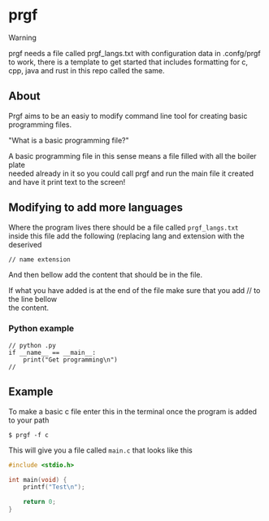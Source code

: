 # prgf

> [!WARNING]
> prgf needs a file called prgf_langs.txt with configuration data in .confg/prgf 
> to work, there is a template to get started that includes formatting for
> c, cpp, java and rust in this repo called the same.

## About
Prgf aims to be an easiy to modify command line tool for creating basic        
programming files.

"What is a basic programming file?"

A basic programming file in this sense means a file filled with all the boiler plate                
needed already in it so you could call prgf and run the main file it created and have it 
print text to the screen!

## Modifying to add more languages

Where the program lives there should be a file called `prgf_langs.txt`               
inside this file add the following (replacing lang and extension with the deserived 
```
// name extension
```

And then bellow add the content that should be in the file.

If what you have added is at the end of the file make sure that you add // to the line bellow                 
the content.

### Python example
```
// python .py
if __name__ == __main__:
    print("Get programming\n")
//
```

## Example

To make a basic c file enter this in the terminal once the program is added to your path

```
$ prgf -f c 
```

This will give you a file called `main.c` that looks like this

```c 
#include <stdio.h>

int main(void) {
    printf("Test\n");

    return 0;
}
```
